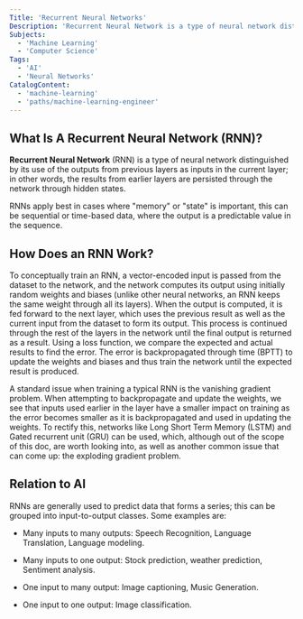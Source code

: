 ```yaml
---
Title: 'Recurrent Neural Networks'
Description: 'Recurrent Neural Network is a type of neural network distinguished by its use of the outputs from previous layers as inputs in the current layer'
Subjects:
  - 'Machine Learning'
  - 'Computer Science'
Tags:
  - 'AI'
  - 'Neural Networks'
CatalogContent:
  - 'machine-learning'
  - 'paths/machine-learning-engineer'
---
```


## What Is A Recurrent Neural Network (RNN)?

**Recurrent Neural Network** (RNN) is a type of neural network distinguished by its use of the outputs from previous layers as inputs in the current layer; in other words, the results from earlier layers are persisted through the network through hidden states.

RNNs apply best in cases where "memory" or "state" is important, this can be sequential or time-based data, where the output is a predictable value in the sequence.

## How Does an RNN Work?

To conceptually train an RNN, a vector-encoded input is passed from the dataset to the network, and the network computes its output using initially random weights and biases (unlike other neural networks, an RNN keeps the same weight through all its layers).
When the output is computed, it is fed forward to the next layer, which uses the previous result as well as the current input from the dataset to form its output. This process is continued through the rest of the layers in the network until the final output is returned as a result.
Using a loss function, we compare the expected and actual results to find the error. The error is backpropagated through time (BPTT) to update the weights and biases and thus train the network until the expected result is produced.

A standard issue when training a typical RNN is the vanishing gradient problem. When attempting to backpropagate and update the weights, we see that inputs used earlier in the layer have a smaller impact on training as the error becomes smaller as it is backpropagated and used in updating the weights. To rectify this, networks like Long Short Term Memory (LSTM) and Gated recurrent unit (GRU) can be used, which, although out of the scope of this doc, are worth looking into, as well as another common issue that can come up: the exploding gradient problem.

## Relation to AI

RNNs are generally used to predict data that forms a series; this can be grouped into input-to-output classes. Some examples are:
- Many inputs to many outputs: Speech Recognition, Language Translation, Language modeling.

- Many inputs to one output: Stock prediction, weather prediction, Sentiment analysis.

- One input to many output: Image captioning, Music Generation.

- One input to one output: Image classification.

